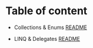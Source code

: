 # Table of content



* Collections & Enums [README](https://github.com/ammarAltarawneh/reading-notes/blob/main/Collections_%26_Enums.md)

* LINQ & Delegates [README](https://github.com/ammarAltarawneh/reading-notes/blob/main/LINQ%26Delegates.md)
